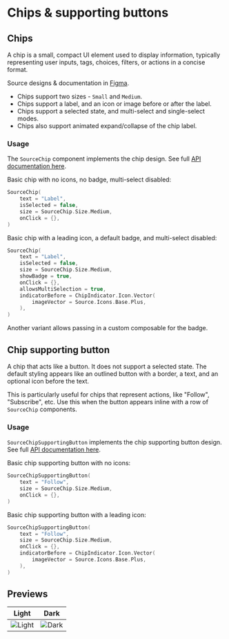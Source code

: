 # Chips & supporting buttons

## Chips

A chip is a small, compact UI element used to display information, typically representing 
user inputs, tags, choices, filters, or actions in a concise format.

Source designs & documentation in [Figma][1].

* Chips support two sizes - `Small` and `Medium`.
* Chips support a label, and an icon or image before or after the label.
* Chips support a selected state, and multi-select and single-select modes.
* Chips also support animated expand/collapse of the chip label.

### Usage

The `SourceChip` component implements the chip design. See full [API documentation here][2].

Basic chip with no icons, no badge, multi-select disabled:
```kotlin
SourceChip(
    text = "Label",
    isSelected = false,
    size = SourceChip.Size.Medium,
    onClick = {},
)
```

Basic chip with a leading icon, a default badge, and multi-select disabled:
```kotlin
SourceChip(
    text = "Label",
    isSelected = false,
    size = SourceChip.Size.Medium,
    showBadge = true,
    onClick = {},
    allowsMultiSelection = true,
    indicatorBefore = ChipIndicator.Icon.Vector(
        imageVector = Source.Icons.Base.Plus,
    ),
)
```

Another variant allows passing in a custom composable for the badge.

## Chip supporting button

A chip that acts like a button. It does not support a selected state. The default styling appears
like an outlined button with a border, a text, and an optional icon before the text.

This is particularly useful for chips that represent actions, like "Follow", "Subscribe", etc. Use
this when the button appears inline with a row of `SourceChip` components. 

### Usage

`SourceChipSupportingButton` implements the chip supporting button design. See full [API documentation here][3].

Basic chip supporting button with no icons:
```kotlin
SourceChipSupportingButton(
    text = "Follow",
    size = SourceChip.Size.Medium,
    onClick = {},
)
```

Basic chip supporting button with a leading icon:
```kotlin
SourceChipSupportingButton(
    text = "Follow",
    size = SourceChip.Size.Medium,
    onClick = {},
    indicatorBefore = ChipIndicator.Icon.Vector(
        imageVector = Source.Icons.Base.Plus,
    ),
)
```

## Previews

| Light|Dark|
|---|---|
|![Light](https://github.com/user-attachments/assets/f59696b2-4402-4682-ac2e-791d43721e85)|![Dark](https://github.com/user-attachments/assets/95420000-11d3-486c-80f4-675dd6f5bfc2)|

[1]: https://www.figma.com/design/kSmjgtoTWiG8N7HXxFoGEE/%E2%97%90-Apps-library?node-id=6286-1728
[2]: https://guardian.github.io/source-apps/android/docs/-source%20for%20-android/com.gu.source.components.chips/-source-chip.html
[3]: https://guardian.github.io/source-apps/android/docs/-source%20for%20-android/com.gu.source.components.chips/-source-chip.html